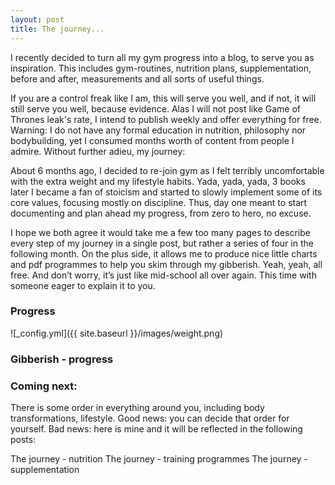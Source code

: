 ```yaml
---
layout: post
title: The journey...
---
```

I recently decided to turn all my gym progress into a blog, to serve you as inspiration. This includes gym-routines, nutrition plans, supplementation, before and after, measurements and all sorts of useful things.

If you are a control freak like I am, this will serve you well, and if not, it will still serve you well, because evidence. Alas I will not post like Game of Thrones leak's rate, I intend to publish weekly and offer everything for free. Warning: I do not have any formal education in nutrition, philosophy nor bodybuilding, yet I consumed months worth of content from people I admire. Without further adieu, my journey:

About 6 months ago, I decided to re-join gym as I felt terribly uncomfortable with the extra weight and my lifestyle habits. Yada, yada, yada, 3 books later I became a fan of stoicism and started to slowly implement some of its core values, focusing mostly on discipline. Thus, day one meant to start documenting and plan ahead my progress, from zero to hero, no excuse.

I hope we both agree it would take me a few too many pages to describe every step of my journey in a single post, but rather a series of four in the following month. On the plus side, it allows me to produce nice little charts and pdf programmes to help you skim through my gibberish. Yeah, yeah, all free. And don’t worry, it’s just like mid-school all over again. This time with someone eager to explain it to you.

### Progress

![_config.yml]({{ site.baseurl }}/images/weight.png)

### Gibberish - progress


### Coming next:

There is some order in everything around you, including body transformations, lifestyle. Good news:
you can decide that order for yourself. Bad news: here is mine and it will be reflected in the
following posts:

The journey - nutrition
The journey - training programmes
The journey - supplementation
